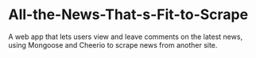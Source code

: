 # All-the-News-That-s-Fit-to-Scrape
A web app that lets users view and leave comments on the latest news, using  Mongoose and Cheerio to scrape news from another site.
